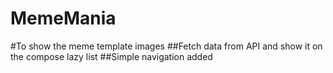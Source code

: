 # MemeMania
#To show the meme template images
##Fetch data from API and show it on the compose lazy list
##Simple navigation added 
